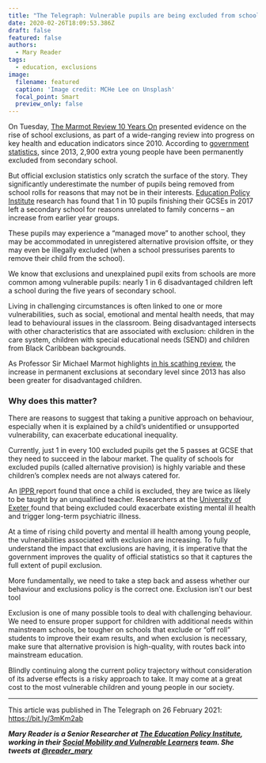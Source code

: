 ```yaml
---
title: "The Telegraph: Vulnerable pupils are being excluded from school and it's not always legal"
date: 2020-02-26T18:09:53.386Z
draft: false
featured: false
authors:
  - Mary Reader
tags:
  - education, exclusions
image:
  filename: featured
  caption: 'Image credit: MCHe Lee on Unsplash'
  focal_point: Smart
  preview_only: false
---
```

On Tuesday, [The Marmot Review 10 Years On](http://www.instituteofhealthequity.org/the-marmot-review-10-years-on) presented evidence on the rise of school exclusions, as part of a wide-ranging review into progress on key health and education indicators since 2010. According to [government statistics](https://assets.publishing.service.gov.uk/government/uploads/system/uploads/attachment_data/file/820773/Permanent_and_fixed_period_exclusions_2017_to_2018_-_main_text.pdf), since 2013, 2,900 extra young people have been permanently excluded from secondary school. 

But official exclusion statistics only scratch the surface of the story. They significantly underestimate the number of pupils being removed from school rolls for reasons that may not be in their interests. [Education Policy Institute](https://epi.org.uk/publications-and-research/unexplained-pupil-exits-data-multi-academy-trust-local-authority/) research has found that 1 in 10 pupils finishing their GCSEs in 2017 left a secondary school for reasons unrelated to family concerns – an increase from earlier year groups. 

These pupils may experience a “managed move” to another school, they may be accommodated in unregistered alternative provision offsite, or they may even be illegally excluded (when a school pressurises parents to remove their child from the school). 

We know that exclusions and unexplained pupil exits from schools are more common among vulnerable pupils: nearly 1 in 6 disadvantaged children left a school during the five years of secondary school. 

Living in challenging circumstances is often linked to one or more vulnerabilities, such as social, emotional and mental health needs, that may lead to behavioural issues in the classroom. Being disadvantaged intersects with other characteristics that are associated with exclusion: children in the care system, children with special educational needs (SEND) and children from Black Caribbean backgrounds. 

As Professor Sir Michael Marmot highlights [in his scathing review](https://www.telegraph.co.uk/news/2020/02/25/lost-decade-condemned-life-expectancy-stalls/), the increase in permanent exclusions at secondary level since 2013 has also been greater for disadvantaged children. 

### Why does this matter? 

There are reasons to suggest that taking a punitive approach on behaviour, especially when it is explained by a child’s unidentified or unsupported vulnerability, can exacerbate educational inequality. 

Currently, just 1 in every 100 excluded pupils get the 5 passes at GCSE that they need to succeed in the labour market. The quality of schools for excluded pupils (called alternative provision) is highly variable and these children’s complex needs are not always catered for.

An [IPPR ](https://www.ippr.org/publications/making-the-difference)report found that once a child is excluded, they are twice as likely to be taught by an unqualified teacher. Researchers at the [University of Exeter ](https://ore.exeter.ac.uk/repository/bitstream/handle/10871/22552/SKIP%20Study_Proof.pdf?sequence=1&isAllowed=y)found that being excluded could exacerbate existing mental ill health and trigger long-term psychiatric illness. 

At a time of rising child poverty and mental ill health among young people, the vulnerabilities associated with exclusion are increasing. To fully understand the impact that exclusions are having, it is imperative that the government improves the quality of official statistics so that it captures the full extent of pupil exclusion. 

More fundamentally, we need to take a step back and assess whether our behaviour and exclusions policy is the correct one. Exclusion isn't our best tool

Exclusion is one of many possible tools to deal with challenging behaviour. We need to ensure proper support for children with additional needs within mainstream schools, be tougher on schools that exclude or “off roll” students to improve their exam results, and when exclusion is necessary, make sure that alternative provision is high-quality, with routes back into mainstream education. 

Blindly continuing along the current policy trajectory without consideration of its adverse effects is a risky approach to take. It may come at a great cost to the most vulnerable children and young people in our society. 

_____________________

This article was published in The Telegraph on 26 February 2021: https://bit.ly/3mKm2ab

***Mary Reader is a Senior Researcher at [The Education Policy Institute](https://epi.org.uk/), working in their [Social Mobility and Vulnerable Learners](https://epi.org.uk/publications-and-research/annual-report-2019/) team. She tweets at [@reader_mary](https://twitter.com/reader_mary?lang=en)***
